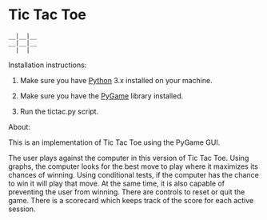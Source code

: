 # Tic Tac Toe

	__|__|__
	__|__|__
	  |  |

Installation instructions:

1. Make sure you have <a href="https://www.python.org/downloads/">Python</a> 3.x installed on your machine.

2. Make sure you have the <a href="https://www.pygame.org/wiki/GettingStarted">PyGame</a> library installed.

3. Run the tictac.py script.

About:

This is an implementation of Tic Tac Toe using the PyGame GUI.

The user plays against the computer in this version of Tic Tac Toe. Using graphs, the computer looks for the best move to play where it maximizes its
chances of winning. Using conditional tests, if the computer has the chance to win it will play that move. At the same time,
it is also capable of preventing the user from winning. There are controls to reset or quit the game. There is a scorecard which keeps track of the score for each active session.